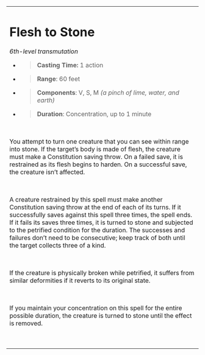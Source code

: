 
<table><tbody><tr class="odd"><td><h1 id="flesh-to-stone"><strong>Flesh to Stone</strong></h1><p><em>6th-level transmutation</em></p><ul><li><blockquote><p><strong>Casting Time:</strong> 1 action</p></blockquote></li><li><blockquote><p><strong>Range</strong>: 60 feet</p></blockquote></li><li><blockquote><p><strong>Components</strong>: V, S, M <em>(a pinch of lime, water, and earth)</em></p></blockquote></li><li><blockquote><p><strong>Duration</strong>: Concentration, up to 1 minute</p></blockquote></li></ul><p> </p><p>You attempt to turn one creature that you can see within range into stone. If the target’s body is made of flesh, the creature must make a Constitution saving throw. On a failed save, it is restrained as its flesh begins to harden. On a successful save, the creature isn’t affected.</p><p> </p><p>A creature restrained by this spell must make another Constitution saving throw at the end of each of its turns. If it successfully saves against this spell three times, the spell ends. If it fails its saves three times, it is turned to stone and subjected to the petrified condition for the duration. The successes and failures don’t need to be consecutive; keep track of both until the target collects three of a kind.</p><p> </p><p>If the creature is physically broken while petrified, it suffers from similar deformities if it reverts to its original state.</p><p> </p><p>If you maintain your concentration on this spell for the entire possible duration, the creature is turned to stone until the effect is removed.</p><p> </p></td></tr></tbody></table>